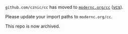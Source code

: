 `github.com/cznic/cc` has moved to [`modernc.org/cc`](https://godoc.org/modernc.org/cc) ([vcs](https://gitlab.com/cznic/cc)).

Please update your import paths to `modernc.org/cc`.

This repo is now archived.
